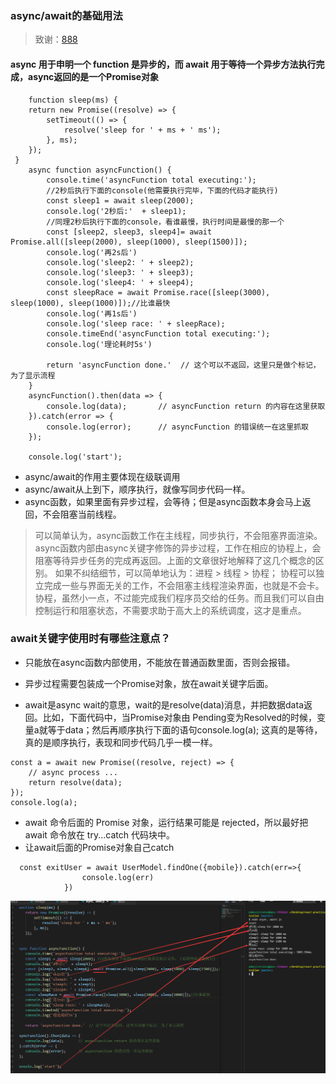 ### async/await的基础用法

> 致谢：[888](https://www.jianshu.com/p/ffa5cbe9ab29)

####  async 用于申明一个 function 是异步的，而 await 用于等待一个异步方法执行完成，async返回的是一个Promise对象

```
    function sleep(ms) {
    return new Promise((resolve) => {
        setTimeout(() => {
            resolve('sleep for ' + ms + ' ms');
        }, ms);
    });
 }
    async function asyncFunction() {
        console.time('asyncFunction total executing:');
        //2秒后执行下面的console(他需要执行完毕，下面的代码才能执行)
        const sleep1 = await sleep(2000); 
        console.log('2秒后:'  + sleep1);
        //同理2秒后执行下面的console，看谁最慢，执行时间是最慢的那一个
        const [sleep2, sleep3, sleep4]= await Promise.all([sleep(2000), sleep(1000), sleep(1500)]);
        console.log('再2s后')
        console.log('sleep2: ' + sleep2);
        console.log('sleep3: ' + sleep3);
        console.log('sleep4: ' + sleep4);
        const sleepRace = await Promise.race([sleep(3000), sleep(1000), sleep(1000)]);//比谁最快
        console.log('再1s后')
        console.log('sleep race: ' + sleepRace);
        console.timeEnd('asyncFunction total executing:');
        console.log('理论耗时5s')
        
        return 'asyncFunction done.'  // 这个可以不返回，这里只是做个标记，为了显示流程
    }
    asyncFunction().then(data => {
        console.log(data);       // asyncFunction return 的内容在这里获取
    }).catch(error => {
        console.log(error);      // asyncFunction 的错误统一在这里抓取
    });

    console.log('start');

```
+ async/await的作用主要体现在级联调用
+ async/await从上到下，顺序执行，就像写同步代码一样。
+ async函数，如果里面有异步过程，会等待；但是async函数本身会马上返回，不会阻塞当前线程。
> 可以简单认为，async函数工作在主线程，同步执行，不会阻塞界面渲染。
async函数内部由async关键字修饰的异步过程，工作在相应的协程上，会阻塞等待异步任务的完成再返回。上面的文章很好地解释了这几个概念的区别。
如果不纠结细节，可以简单地认为：进程 > 线程 > 协程；
协程可以独立完成一些与界面无关的工作，不会阻塞主线程渲染界面，也就是不会卡。
协程，虽然小一点，不过能完成我们程序员交给的任务。而且我们可以自由控制运行和阻塞状态，不需要求助于高大上的系统调度，这才是重点。
### await关键字使用时有哪些注意点？
+ 只能放在async函数内部使用，不能放在普通函数里面，否则会报错。
+ 异步过程需要包装成一个Promise对象，放在await关键字后面。

+ await是async wait的意思，wait的是resolve(data)消息，并把数据data返回。比如，下面代码中，当Promise对象由 Pending变为Resolved的时候，变量a就等于data；然后再顺序执行下面的语句console.log(a);
这真的是等待，真的是顺序执行，表现和同步代码几乎一模一样。
```
const a = await new Promise((resolve, reject) => {
    // async process ...
    return resolve(data);
});
console.log(a);
```

+ await 命令后面的 Promise 对象，运行结果可能是 rejected，所以最好把 await 命令放在 try...catch 代码块中。
+ 让await后面的Promise对象自己catch
```
  const exitUser = await UserModel.findOne({mobile}).catch(err=>{
                console.log(err)
            })
```


![async/awiat](./img/async_await.jpg)